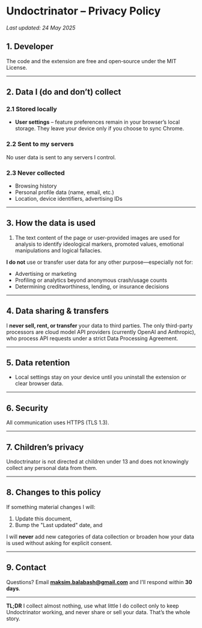 # Undoctrinator – Privacy Policy

_Last updated: 24 May 2025_

## 1. Developer

The code and the extension are free and open‑source under the MIT License.

---

## 2. Data I (do and don’t) collect

### 2.1 Stored locally

- **User settings** – feature preferences remain in your browser’s local storage. They leave your device only if you choose to sync Chrome.

### 2.2 Sent to my servers

No user data is sent to any servers I control.

### 2.3 Never collected

- Browsing history
- Personal profile data (name, email, etc.)
- Location, device identifiers, advertising IDs

---

## 3. How the data is used

1. The text content of the page or user-provided images are used for analysis to identify ideological markers, promoted values, emotional manipulations and logical fallacies.

**I do not** use or transfer user data for any other purpose—especially not for:

- Advertising or marketing
- Profiling or analytics beyond anonymous crash/usage counts
- Determining creditworthiness, lending, or insurance decisions

---

## 4. Data sharing & transfers

I **never sell, rent, or transfer** your data to third parties. The only third-party processors are cloud model API providers (currently OpenAI and Anthropic), who process API requests under a strict Data Processing Agreement.

---

## 5. Data retention

- Local settings stay on your device until you uninstall the extension or clear browser data.

---

## 6. Security

All communication uses HTTPS (TLS 1.3).

---

## 7. Children’s privacy

Undoctrinator is not directed at children under 13 and does not knowingly collect any personal data from them.

---

## 8. Changes to this policy

If something material changes I will:

1. Update this document,
2. Bump the "Last updated" date, and

I will **never** add new categories of data collection or broaden how your data is used without asking for explicit consent.

---

## 9. Contact

Questions? Email **[maksim.balabash@gmail.com](mailto:maksim.balabash@gmail.com)** and I’ll respond within **30 days**.

---

**TL;DR**
I collect almost nothing, use what little I do collect only to keep Undoctrinator working, and never share or sell your data. That’s the whole story.

